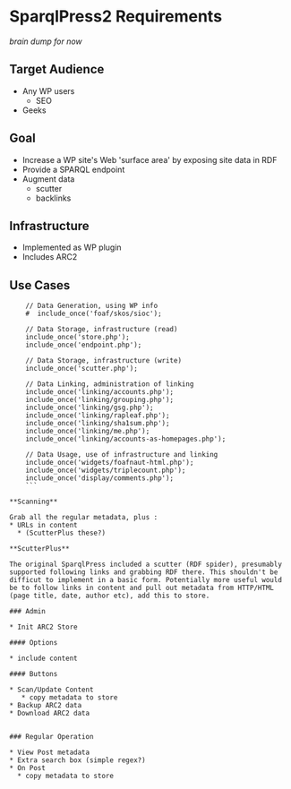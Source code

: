 # SparqlPress2 Requirements

*brain dump for now*

## Target Audience

* Any WP users
  * SEO
* Geeks

## Goal

* Increase a WP site's Web 'surface area' by exposing site data in RDF
* Provide a SPARQL endpoint
* Augment data
  * scutter
  * backlinks

## Infrastructure

* Implemented as WP plugin
* Includes ARC2

## Use Cases

```
    // Data Generation, using WP info
    #  include_once('foaf/skos/sioc');

    // Data Storage, infrastructure (read)
    include_once('store.php');
    include_once('endpoint.php');

    // Data Storage, infrastructure (write)
    include_once('scutter.php');

    // Data Linking, administration of linking
    include_once('linking/accounts.php');
    include_once('linking/grouping.php');
    include_once('linking/gsg.php');
    include_once('linking/rapleaf.php');
    include_once('linking/sha1sum.php');
    include_once('linking/me.php');
    include_once('linking/accounts-as-homepages.php');

    // Data Usage, use of infrastructure and linking
    include_once('widgets/foafnaut-html.php');
    include_once('widgets/triplecount.php');
    include_once('display/comments.php');
    ```

**Scanning**

Grab all the regular metadata, plus :
* URLs in content
  * (ScutterPlus these?)

**ScutterPlus**

The original SparqlPress included a scutter (RDF spider), presumably supported following links and grabbing RDF there. This shouldn't be difficut to implement in a basic form. Potentially more useful would be to follow links in content and pull out metadata from HTTP/HTML (page title, date, author etc), add this to store.

### Admin

* Init ARC2 Store

#### Options

* include content

#### Buttons

* Scan/Update Content 
   * copy metadata to store 
* Backup ARC2 data
* Download ARC2 data


### Regular Operation

* View Post metadata
* Extra search box (simple regex?)
* On Post
  * copy metadata to store

